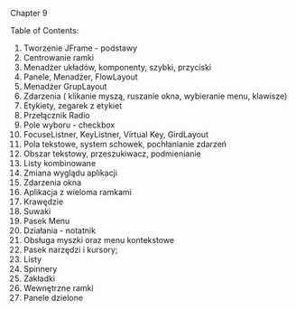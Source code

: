 Chapter 9

Table of Contents:

1. Tworzenie JFrame - podstawy
2. Centrowanie ramki
3. Menadżer układów, komponenty, szybki, przyciski
4. Panele, Menadżer, FlowLayout
5. Menadżer GrupLayout
6. Zdarzenia ( klikanie myszą, ruszanie okna, wybieranie menu, klawisze)
7. Etykiety, zegarek z etykiet
8. Przełącznik  Radio
9. Pole wyboru - checkbox
10. FocuseListner, KeyListner, Virtual Key, GirdLayout
11. Pola tekstowe, system schowek, pochłanianie zdarzeń
12. Obszar tekstowy, przeszukiwacz, podmienianie
13. Listy kombinowane
14. Zmiana wyglądu aplikacji
15. Zdarzenia okna
16. Aplikacja z wieloma ramkami
17. Krawędzie
18. Suwaki
19. Pasek Menu
20. Działania - notatnik
21. Obsługa myszki oraz menu kontekstowe
22.  Pasek narzędzi i kursory;
23. Listy
24. Spinnery
25. Zakładki
26. Wewnętrzne ramki
27. Panele dzielone